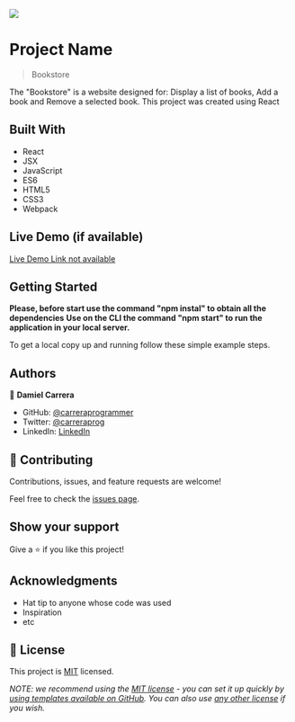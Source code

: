 ![](https://img.shields.io/badge/Microverse-blueviolet)

# Project Name

> Bookstore

The "Bookstore" is a website designed for: Display a list of books, Add a book and Remove a selected book. This project was created using React


## Built With

- React
- JSX
- JavaScript
- ES6
- HTML5
- CSS3
- Webpack

## Live Demo (if available)

[Live Demo Link not available]()


## Getting Started

**Please, before start use the command "npm instal" to obtain all the dependencies**
**Use on the CLI the command "npm start" to run the application in your local server.**


To get a local copy up and running follow these simple example steps.

## Authors

👤 **Damiel Carrera**

- GitHub: [@carreraprogrammer](https://github.com/carreraprogrammer )
- Twitter: [@carreraprog](https://twitter.com/carreraprog)
- LinkedIn: [LinkedIn](https://www.linkedin.com/in/daniel-carrera-85a917244/)

## 🤝 Contributing

Contributions, issues, and feature requests are welcome!

Feel free to check the [issues page](https://github.com/carreraprogrammer/bookstore/issues).

## Show your support

Give a ⭐️ if you like this project!

## Acknowledgments

- Hat tip to anyone whose code was used
- Inspiration
- etc

## 📝 License

This project is [MIT](./LICENSE) licensed.

_NOTE: we recommend using the [MIT license](https://choosealicense.com/licenses/mit/) - you can set it up quickly by [using templates available on GitHub](https://docs.github.com/en/communities/setting-up-your-project-for-healthy-contributions/adding-a-license-to-a-repository). You can also use [any other license](https://choosealicense.com/licenses/) if you wish._

